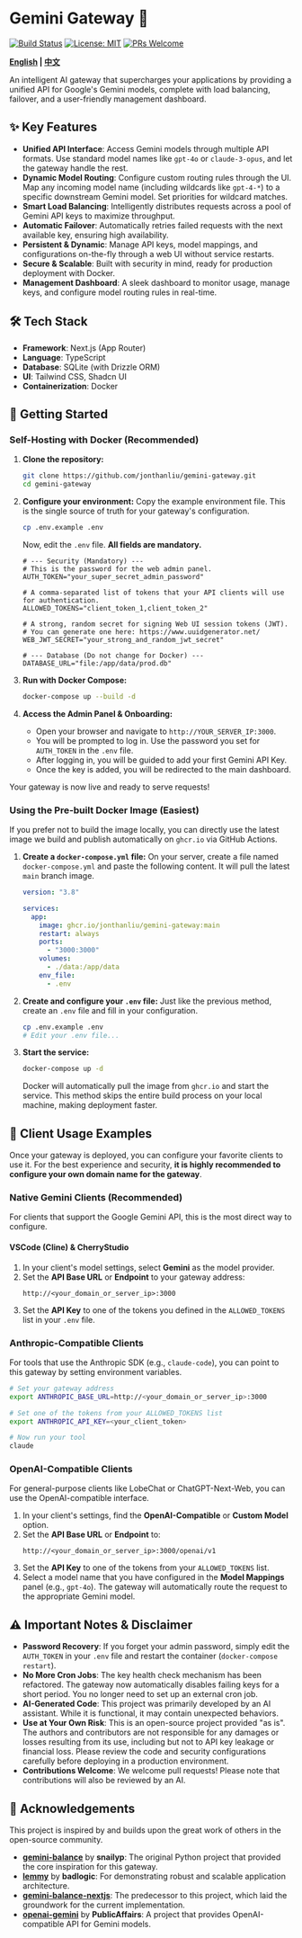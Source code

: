 # Gemini Gateway 🚀

[![Build Status](https://img.shields.io/github/actions/workflow/status/jonthanliu/gemini-gateway/deploy.yml?branch=main)](https://github.com/jonthanliu/gemini-gateway/actions)
[![License: MIT](https://img.shields.io/badge/License-MIT-yellow.svg)](https://opensource.org/licenses/MIT)
[![PRs Welcome](https://img.shields.io/badge/PRs-welcome-brightgreen.svg)](https://github.com/jonthanliu/gemini-gateway/pulls)

**[English](README.md) | [中文](README.zh.md)**

An intelligent AI gateway that supercharges your applications by providing a unified API for Google's Gemini models, complete with load balancing, failover, and a user-friendly management dashboard.

## ✨ Key Features

- **Unified API Interface**: Access Gemini models through multiple API formats. Use standard model names like `gpt-4o` or `claude-3-opus`, and let the gateway handle the rest.
- **Dynamic Model Routing**: Configure custom routing rules through the UI. Map any incoming model name (including wildcards like `gpt-4-*`) to a specific downstream Gemini model. Set priorities for wildcard matches.
- **Smart Load Balancing**: Intelligently distributes requests across a pool of Gemini API keys to maximize throughput.
- **Automatic Failover**: Automatically retries failed requests with the next available key, ensuring high availability.
- **Persistent & Dynamic**: Manage API keys, model mappings, and configurations on-the-fly through a web UI without service restarts.
- **Secure & Scalable**: Built with security in mind, ready for production deployment with Docker.
- **Management Dashboard**: A sleek dashboard to monitor usage, manage keys, and configure model routing rules in real-time.

## 🛠️ Tech Stack

- **Framework**: Next.js (App Router)
- **Language**: TypeScript
- **Database**: SQLite (with Drizzle ORM)
- **UI**: Tailwind CSS, Shadcn UI
- **Containerization**: Docker

## 🚀 Getting Started

### Self-Hosting with Docker (Recommended)

1.  **Clone the repository:**

    ```bash
    git clone https://github.com/jonthanliu/gemini-gateway.git
    cd gemini-gateway
    ```

2.  **Configure your environment:**
    Copy the example environment file. This is the single source of truth for your gateway's configuration.

    ```bash
    cp .env.example .env
    ```

    Now, edit the `.env` file. **All fields are mandatory.**

    ```env
    # --- Security (Mandatory) ---
    # This is the password for the web admin panel.
    AUTH_TOKEN="your_super_secret_admin_password"

    # A comma-separated list of tokens that your API clients will use for authentication.
    ALLOWED_TOKENS="client_token_1,client_token_2"

    # A strong, random secret for signing Web UI session tokens (JWT).
    # You can generate one here: https://www.uuidgenerator.net/
    WEB_JWT_SECRET="your_strong_and_random_jwt_secret"

    # --- Database (Do not change for Docker) ---
    DATABASE_URL="file:/app/data/prod.db"
    ```

3.  **Run with Docker Compose:**

    ```bash
    docker-compose up --build -d
    ```

4.  **Access the Admin Panel & Onboarding:**
    - Open your browser and navigate to `http://YOUR_SERVER_IP:3000`.
    - You will be prompted to log in. Use the password you set for `AUTH_TOKEN` in the `.env` file.
    - After logging in, you will be guided to add your first Gemini API Key.
    - Once the key is added, you will be redirected to the main dashboard.

Your gateway is now live and ready to serve requests!

### Using the Pre-built Docker Image (Easiest)

If you prefer not to build the image locally, you can directly use the latest image we build and publish automatically on `ghcr.io` via GitHub Actions.

1.  **Create a `docker-compose.yml` file:**
    On your server, create a file named `docker-compose.yml` and paste the following content. It will pull the latest `main` branch image.

    ```yaml
    version: "3.8"

    services:
      app:
        image: ghcr.io/jonthanliu/gemini-gateway:main
        restart: always
        ports:
          - "3000:3000"
        volumes:
          - ./data:/app/data
        env_file:
          - .env
    ```

2.  **Create and configure your `.env` file:**
    Just like the previous method, create an `.env` file and fill in your configuration.

    ```bash
    cp .env.example .env
    # Edit your .env file...
    ```

3.  **Start the service:**

    ```bash
    docker-compose up -d
    ```

    Docker will automatically pull the image from `ghcr.io` and start the service. This method skips the entire build process on your local machine, making deployment faster.

## 🔌 Client Usage Examples

Once your gateway is deployed, you can configure your favorite clients to use it. For the best experience and security, **it is highly recommended to configure your own domain name for the gateway**.

### Native Gemini Clients (Recommended)

For clients that support the Google Gemini API, this is the most direct way to configure.

#### VSCode (Cline) & CherryStudio

1.  In your client's model settings, select **Gemini** as the model provider.
2.  Set the **API Base URL** or **Endpoint** to your gateway address:
    ```
    http://<your_domain_or_server_ip>:3000
    ```
3.  Set the **API Key** to one of the tokens you defined in the `ALLOWED_TOKENS` list in your `.env` file.

### Anthropic-Compatible Clients

For tools that use the Anthropic SDK (e.g., `claude-code`), you can point to this gateway by setting environment variables.

```bash
# Set your gateway address
export ANTHROPIC_BASE_URL=http://<your_domain_or_server_ip>:3000

# Set one of the tokens from your ALLOWED_TOKENS list
export ANTHROPIC_API_KEY=<your_client_token>

# Now run your tool
claude
```

### OpenAI-Compatible Clients

For general-purpose clients like LobeChat or ChatGPT-Next-Web, you can use the OpenAI-compatible interface.

1.  In your client's settings, find the **OpenAI-Compatible** or **Custom Model** option.
2.  Set the **API Base URL** or **Endpoint** to:
    ```
    http://<your_domain_or_server_ip>:3000/openai/v1
    ```
3.  Set the **API Key** to one of the tokens from your `ALLOWED_TOKENS` list.
4.  Select a model name that you have configured in the **Model Mappings** panel (e.g., `gpt-4o`). The gateway will automatically route the request to the appropriate Gemini model.

## ⚠️ Important Notes & Disclaimer

- **Password Recovery**: If you forget your admin password, simply edit the `AUTH_TOKEN` in your `.env` file and restart the container (`docker-compose restart`).
- **No More Cron Jobs**: The key health check mechanism has been refactored. The gateway now automatically disables failing keys for a short period. You no longer need to set up an external cron job.
- **AI-Generated Code**: This project was primarily developed by an AI assistant. While it is functional, it may contain unexpected behaviors.
- **Use at Your Own Risk**: This is an open-source project provided "as is". The authors and contributors are not responsible for any damages or losses resulting from its use, including but not to API key leakage or financial loss. Please review the code and security configurations carefully before deploying in a production environment.
- **Contributions Welcome**: We welcome pull requests! Please note that contributions will also be reviewed by an AI.

## 🙏 Acknowledgements

This project is inspired by and builds upon the great work of others in the open-source community.

- **[gemini-balance](https://github.com/snailyp/gemini-balance)** by **snailyp**: The original Python project that provided the core inspiration for this gateway.
- **[lemmy](https://github.com/badlogic/lemmy)** by **badlogic**: For demonstrating robust and scalable application architecture.
- **[gemini-balance-nextjs](https://github.com/jonthanliu/gemini-balance-nextjs)**: The predecessor to this project, which laid the groundwork for the current implementation.
- **[openai-gemini](https://github.com/PublicAffairs/openai-gemini.git)** by **PublicAffairs**: A project that provides OpenAI-compatible API for Gemini models.
